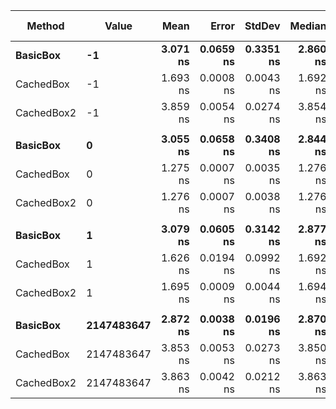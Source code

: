 |     Method |      Value |     Mean |     Error |    StdDev |   Median |      Min |      Max |      P90 | Ratio | RatioSD |  Gen 0 | Gen 1 | Gen 2 | Allocated |
|----------- |----------- |---------:|----------:|----------:|---------:|---------:|---------:|---------:|------:|--------:|-------:|------:|------:|----------:|
|   **BasicBox** |         **-1** | **3.071 ns** | **0.0659 ns** | **0.3351 ns** | **2.860 ns** | **2.758 ns** | **3.577 ns** | **3.538 ns** |  **1.00** |    **0.00** | **0.0014** |     **-** |     **-** |      **24 B** |
|  CachedBox |         -1 | 1.693 ns | 0.0008 ns | 0.0043 ns | 1.692 ns | 1.685 ns | 1.708 ns | 1.700 ns |  0.56 |    0.06 |      - |     - |     - |         - |
| CachedBox2 |         -1 | 3.859 ns | 0.0054 ns | 0.0274 ns | 3.854 ns | 3.812 ns | 3.958 ns | 3.898 ns |  1.27 |    0.13 | 0.0014 |     - |     - |      24 B |
|            |            |          |           |           |          |          |          |          |       |         |        |       |       |           |
|   **BasicBox** |          **0** | **3.055 ns** | **0.0658 ns** | **0.3408 ns** | **2.844 ns** | **2.752 ns** | **3.569 ns** | **3.539 ns** |  **1.00** |    **0.00** | **0.0014** |     **-** |     **-** |      **24 B** |
|  CachedBox |          0 | 1.275 ns | 0.0007 ns | 0.0035 ns | 1.276 ns | 1.269 ns | 1.285 ns | 1.280 ns |  0.42 |    0.04 |      - |     - |     - |         - |
| CachedBox2 |          0 | 1.276 ns | 0.0007 ns | 0.0038 ns | 1.276 ns | 1.270 ns | 1.288 ns | 1.281 ns |  0.42 |    0.04 |      - |     - |     - |         - |
|            |            |          |           |           |          |          |          |          |       |         |        |       |       |           |
|   **BasicBox** |          **1** | **3.079 ns** | **0.0605 ns** | **0.3142 ns** | **2.877 ns** | **2.807 ns** | **3.571 ns** | **3.532 ns** |  **1.00** |    **0.00** | **0.0014** |     **-** |     **-** |      **24 B** |
|  CachedBox |          1 | 1.626 ns | 0.0194 ns | 0.0992 ns | 1.692 ns | 1.478 ns | 1.708 ns | 1.699 ns |  0.54 |    0.08 |      - |     - |     - |         - |
| CachedBox2 |          1 | 1.695 ns | 0.0009 ns | 0.0044 ns | 1.694 ns | 1.687 ns | 1.708 ns | 1.701 ns |  0.55 |    0.05 |      - |     - |     - |         - |
|            |            |          |           |           |          |          |          |          |       |         |        |       |       |           |
|   **BasicBox** | **2147483647** | **2.872 ns** | **0.0038 ns** | **0.0196 ns** | **2.870 ns** | **2.826 ns** | **2.935 ns** | **2.902 ns** |  **1.00** |    **0.00** | **0.0014** |     **-** |     **-** |      **24 B** |
|  CachedBox | 2147483647 | 3.853 ns | 0.0053 ns | 0.0273 ns | 3.850 ns | 3.802 ns | 3.928 ns | 3.890 ns |  1.34 |    0.01 | 0.0014 |     - |     - |      24 B |
| CachedBox2 | 2147483647 | 3.863 ns | 0.0042 ns | 0.0212 ns | 3.863 ns | 3.814 ns | 3.919 ns | 3.889 ns |  1.34 |    0.01 | 0.0014 |     - |     - |      24 B |
